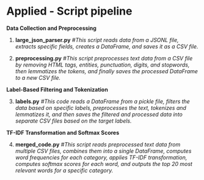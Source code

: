 # Applied - Script pipeline 

**Data Collection and Preprocessing**
1. **large_json_parser.py** *#This script reads data from a JSONL file, extracts specific fields, creates a DataFrame, and saves it as a CSV file.*

2. **preprocessing.py** *#This script preprocesses text data from a CSV file by removing HTML tags, entities, punctuation, digits, and stopwords, then lemmatizes the tokens, and finally saves the processed DataFrame to a new CSV file.*

**Label-Based Filtering and Tokenization**

3. **labels.py** *#This code reads a DataFrame from a pickle file, filters the data based on specific labels, preprocesses the text, tokenizes and lemmatizes it, and then saves the filtered and processed data into separate CSV files based on the target labels.*

**TF-IDF Transformation and Softmax Scores**

4. **merged_code.py** *#This script reads preprocessed text data from multiple CSV files, combines them into a single DataFrame, computes word frequencies for each category, applies TF-IDF transformation, computes softmax scores for each word, and outputs the top 20 most relevant words for a specific category.*
